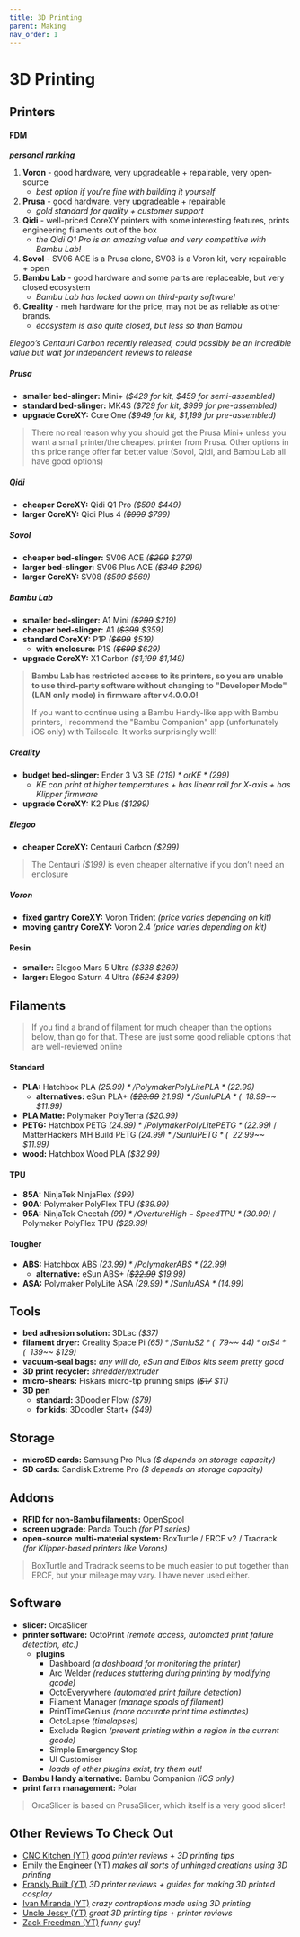 ```yaml
---
title: 3D Printing
parent: Making
nav_order: 1
---
```

# 3D Printing

## Printers

#### FDM

***personal ranking***
1. **Voron** - good hardware, very upgradeable + repairable, very open-source 
	- *best option if you're fine with building it yourself*
2. **Prusa** - good hardware, very upgradeable + repairable
	- *gold standard for quality + customer support* 
3. **Qidi** - well-priced CoreXY printers with some interesting features, prints engineering filaments out of the box
	- *the Qidi Q1 Pro is an amazing value and very competitive with Bambu Lab!*
4. **Sovol** - SV06 ACE is a Prusa clone, SV08 is a Voron kit, very repairable + open
5. **Bambu Lab** - good hardware and some parts are replaceable, but very closed ecosystem
	- *Bambu Lab has locked down on third-party software!*
6. **Creality** - meh hardware for the price, may not be as reliable as other brands. 
	- *ecosystem is also quite closed, but less so than Bambu*

*Elegoo’s Centauri Carbon recently released, could possibly be an incredible value but wait for independent reviews to release*

##### Prusa

- **smaller bed-slinger:** Mini+ *($429 for kit, $459 for semi-assembled)*
- **standard bed-slinger:** MK4S *($729 for kit, $999 for pre-assembled)*
- **upgrade CoreXY:** Core One  *($949 for kit, $1,199 for pre-assembled)*

> There no real reason why you should get the Prusa Mini+ unless you want a small printer/the cheapest printer from Prusa. Other options in this price range offer far better value (Sovol, Qidi, and Bambu Lab all have good options)

##### Qidi

- **cheaper CoreXY:** Qidi Q1 Pro *(~~$599~~ $449)*
- **larger CoreXY:** Qidi Plus 4 *(~~$999~~ $799)*

##### Sovol

- **cheaper bed-slinger:** SV06 ACE *(~~$299~~ $279)*
- **larger bed-slinger:** SV06 Plus ACE *(~~$349~~ $299)*
- **larger CoreXY:** SV08 *(~~$599~~ $569)*

##### Bambu Lab

- **smaller bed-slinger:** A1 Mini  *(~~$299~~ $219)*
- **cheaper bed-slinger:** A1 *(~~$399~~ $359)*
- **standard CoreXY:** P1P  *(~~$699~~ $519)*
	- **with enclosure:** P1S  *(~~$699~~ $629)*
- **upgrade CoreXY:** X1 Carbon  *(~~$1,199~~ $1,149)*

> **Bambu Lab has restricted access to its printers, so you are unable to use third-party software without changing to "Developer Mode" (LAN only mode) in firmware after v4.0.0.0!** 
> 
> If you want to continue using a Bambu Handy-like app with Bambu printers, I recommend the "Bambu Companion" app (unfortunately iOS only) with Tailscale. It works surprisingly well!

##### Creality

- **budget bed-slinger:** Ender 3 V3 SE *($219)* or KE *($299)*
	- *KE can print at higher temperatures + has linear rail for X-axis + has Klipper firmware*
- **upgrade CoreXY:** K2 Plus *($1299)*

##### Elegoo

- **cheaper CoreXY:** Centauri Carbon *($299)*

> The Centauri *($199)* is even cheaper alternative if you don’t need an enclosure

##### Voron

- **fixed gantry CoreXY:** Voron Trident *(price varies depending on kit)*
- **moving gantry CoreXY:** Voron 2.4 *(price varies depending on kit)*

#### Resin

- **smaller:** Elegoo Mars 5 Ultra  *(~~$338~~ $269)*
- **larger:** Elegoo Saturn 4 Ultra  *(~~$524~~ $399)*

## Filaments

> If you find a brand of filament for much cheaper than the options below, than go for that. These are just some good reliable options that are well-reviewed online

#### Standard

- **PLA:** Hatchbox PLA *($25.99)* / Polymaker PolyLite PLA *($22.99)*
	- **alternatives:** eSun PLA+ *(~~$23.99~~ $21.99)* / Sunlu PLA *(~~$18.99~~ $11.99)*
- **PLA Matte:** Polymaker PolyTerra *($20.99)*
- **PETG:** Hatchbox PETG *($24.99)* / Polymaker PolyLite PETG *($22.99)* / MatterHackers MH Build PETG *($24.99)* / Sunlu PETG *(~~$22.99~~ $11.99)*
- **wood:** Hatchbox Wood PLA *($32.99)*

#### TPU

- **85A:** NinjaTek NinjaFlex *($99)*
- **90A:** Polymaker PolyFlex TPU *($39.99)*
- **95A:** NinjaTek Cheetah *($99)* / Overture High-Speed TPU *($30.99)* / Polymaker PolyFlex TPU *($29.99)*

#### Tougher

- **ABS:** Hatchbox ABS *($23.99)* / Polymaker ABS *($22.99)*
	- **alternative:** eSun ABS+  *(~~$22.99~~ $19.99)*
- **ASA:** Polymaker PolyLite ASA *($29.99)* / Sunlu ASA *($14.99)*

## Tools

- **bed adhesion solution:** 3DLac *($37)*
- **filament dryer:** Creality Space Pi *($65)* / Sunlu S2 *(~~$79~~ $44)* or S4 *(~~$139~~ $129)*
- **vacuum-seal bags:** *any will do, eSun and Eibos kits seem pretty good*
- **3D print recycler:** _shredder/extruder_
- **micro-shears:** Fiskars micro-tip pruning snips *(~~$17~~ $11)*
- **3D pen** 
	- **standard:** 3Doodler Flow *($79)*
	- **for kids:** 3Doodler Start+ *($49)*

## Storage

- **microSD cards:** Samsung Pro Plus *($ depends on storage capacity)*
- **SD cards:** Sandisk Extreme Pro *($ depends on storage capacity)*

## Addons

- **RFID for non-Bambu filaments:** OpenSpool
- **screen upgrade:** Panda Touch *(for P1 series)*
- **open-source multi-material system:** BoxTurtle / ERCF v2 / Tradrack *(for Klipper-based printers like Vorons)*

> BoxTurtle and Tradrack seems to be much easier to put together than ERCF, but your mileage may vary. I have never used either.

## Software

- **slicer:** OrcaSlicer
- **printer software:** OctoPrint *(remote access, automated print failure detection, etc.)*
	- **plugins**
		- Dashboard *(a dashboard for monitoring the printer)*
		- Arc Welder *(reduces stuttering during printing by modifying gcode)*
		- OctoEverywhere *(automated print failure detection)*
		- Filament Manager *(manage spools of filament)*
		- PrintTimeGenius *(more accurate print time estimates)*
		- OctoLapse *(timelapses)*
		- Exclude Region *(prevent printing within a region in the current gcode)*
		- Simple Emergency Stop
		- UI Customiser
		- *loads of other plugins exist, try them out!*
- **Bambu Handy alternative:** Bambu Companion *(iOS only)*
- **print farm management:** Polar

> OrcaSlicer is based on PrusaSlicer, which itself is a very good slicer! 

## Other Reviews To Check Out

- [CNC Kitchen (YT)](https://www.youtube.com/channel/UCiczXOhGpvoQGhOL16EZiTg) *good printer reviews + 3D printing tips*
- [Emily the Engineer (YT)](https://www.youtube.com/channel/UC_4YBM08hcpJqLl3vvgTqXg) *makes all sorts of unhinged creations using 3D printing*
- [Frankly Built (YT)](https://www.youtube.com/channel/UCsnKS1fVNJ1yjCkGOXXDd4A) *3D printer reviews + guides for making 3D printed cosplay*
- [Ivan Miranda (YT)](https://www.youtube.com/channel/UCF3cDM_hQMtIEJvEW1BZugg) *crazy contraptions made using 3D printing*
- [Uncle Jessy (YT)](https://www.youtube.com/channel/UC8i8e7likh-EYMq1bZ0ttHw) *great 3D printing tips + printer reviews*
- [Zack Freedman (YT)](https://www.youtube.com/channel/UCUW49KGPezggFi0PGyDvcvg) *funny guy!*
